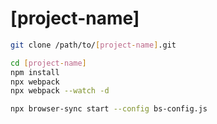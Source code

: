 # [project-name]

```bash
git clone /path/to/[project-name].git

cd [project-name]
npm install
npx webpack
npx webpack --watch -d
```

```bash
npx browser-sync start --config bs-config.js
```